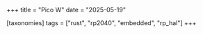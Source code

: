 +++
title = "Pico W"
date = "2025-05-19"

[taxonomies]
tags = ["rust", "rp2040", "embedded", "rp_hal"]
+++